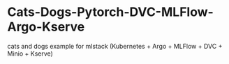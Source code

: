 # Cats-Dogs-Pytorch-DVC-MLFlow-Argo-Kserve
cats and dogs example for mlstack (Kubernetes + Argo + MLFlow + DVC + Minio + Kserve)
